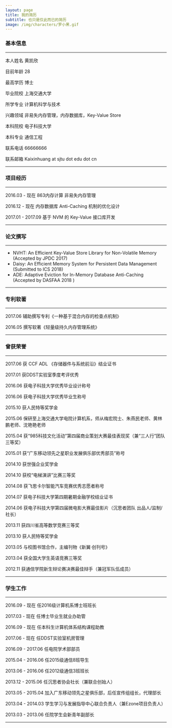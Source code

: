 ```yaml
---
layout: page
title: 我的简历
subtitle: 也只是仅此而已的简历
image: /img/characters/罗小黑.gif
---
```


### 基本信息
------------------------------------------------------------------------------
本人姓名 黄凯欣

目前年龄 28

最高学历 博士

毕业院校 上海交通大学

所学专业 计算机科学与技术

兴趣领域 非易失内存管理，内存数据库，Key-Value Store

本科院校 电子科技大学

本科专业 通信工程

联系电话 66666666

联系邮箱 Kaixinhuang at sjtu dot edu dot cn

------------------------------------------------------------------------------

### 项目经历

------------------------------------------------------------------------------
2016.03 - 现在 863内存计算 非易失内存管理

2016.12 - 现在 内存数据库 Anti-Caching 机制的优化设计

2017.01 - 2017.09 基于 NVM 的 Key-Value 接口库开发 

------------------------------------------------------------------------------

### 论文撰写

------------------------------------------------------------------------------
- NVHT: An Efficient Key-Value Store Library for Non-Volatile Memory (Accepted by JPDC 2017)
- Daisy: An Efficient Memory System for Persistent Data Management (Submitted to ICS 2018)
- ADE: Adaptive Eviction for In-Memory Database Anti-Caching (Accepted by DASFAA 2018 )

------------------------------------------------------------------------------

### 专利软著

------------------------------------------------------------------------------

2017.06 辅助撰写专利《一种基于混合内存的检查点机制》

2016.05 撰写软著《轻量级持久内存管理系统》

------------------------------------------------------------------------------

### 曾获荣誉

------------------------------------------------------------------------------

2017.06 获 CCF ADL 《存储器件与系统前沿》结业证书

2017.01 获DDST实验室季度考评优秀

2016.06 获电子科技大学优秀毕业设计称号

2016.06 获电子科技大学优秀毕业生称号

2015.10 获人民特等奖学金

2015.06 保研至上海交通大学电院计算机系，师从梅宏院士、朱燕民老师、黄林鹏老师、沈艳艳老师

2015.04 获“985科技文化活动”第四届商业策划大赛最佳表现奖（兼“三人行”团队三等奖）

2015.01 获“广东移动领先之星职业发展俱乐部优秀部员”称号

2014.10 获世强企业奖学金

2014.10 获校“电梯演讲”比赛三等奖

2014.08 获飞思卡尔智能汽车竞赛优秀志愿者称号

2014.07 获电子科技大学第四期暑期金融学校结业证书

2014.06 获电子科技大学第四届微电影大赛最佳影片（沉思者团队 出品人/监制/社长）

2013.11 获四川省高等数学竞赛三等奖

2013.10 获人民特等奖学金

2013.05 与校图书馆合作，主编刊物《新翼·创刊号》

2013.04 获全国大学生英语竞赛三等奖

2012.11 获通信学院新生辩论赛决赛最佳辩手（兼冠军队伍成员）

------------------------------------------------------------------------------


### 学生工作

------------------------------------------------------------------------------
2016.09 - 现在 任2016级计算机系博士班班长

2017.03 - 现在 任博士毕业生就业办助管

2016.09 - 现在 任本科生计算机体系结构课程助教

2017.06 - 现在 任DDST实验室机房管理

2016.09 - 2017.06 任电院学术部部员

2015.04 - 2016.06 任2015级通信8班导生

2013.06 - 2016.06 任2012级通信3班班长

2013.12 - 2015.06 任沉思者协会社长（兼联合创始人）

2013.05 - 2015.04 加入广东移动领先之星俱乐部，后任宣传组组长，代理部长

2013.04 - 2014.03 学生学习与发展指导中心联合负责人（兼Ezone项目负责人）

2013.03 - 2013.06 任院学生会新青年副部长

------------------------------------------------------------------------------


